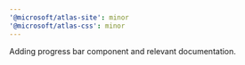 ```yaml
---
'@microsoft/atlas-site': minor
'@microsoft/atlas-css': minor
---
```


Adding progress bar component and relevant documentation.
